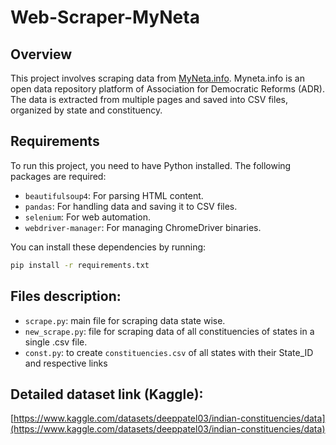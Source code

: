# Web-Scraper-MyNeta

## Overview

This project involves scraping data from [MyNeta.info](https://myneta.info/LokSabha2024/). Myneta.info is an open data repository platform of Association for Democratic Reforms (ADR). The data is extracted from multiple pages and saved into CSV files, organized by state and constituency.

## Requirements

To run this project, you need to have Python installed. The following packages are required:

- `beautifulsoup4`: For parsing HTML content.
- `pandas`: For handling data and saving it to CSV files.
- `selenium`: For web automation.
- `webdriver-manager`: For managing ChromeDriver binaries.

You can install these dependencies by running:

```sh
pip install -r requirements.txt
```
## Files description:

- `scrape.py`: main file for scraping data state wise.
- `new_scrape.py`: file for scraping data of all constituencies of states in a single .csv file.
- `const.py`: to create `constituencies.csv` of all states with their State_ID and respective links

## Detailed dataset link (Kaggle): 
[https://www.kaggle.com/datasets/deeppatel03/indian-constituencies/data](https://www.kaggle.com/datasets/deeppatel03/indian-constituencies/data)
